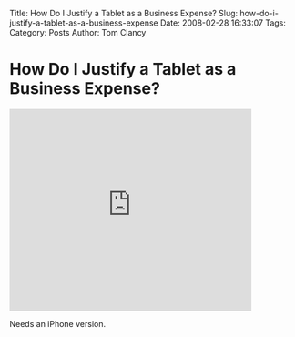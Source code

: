 Title: How Do I Justify a Tablet as a Business Expense?
Slug: how-do-i-justify-a-tablet-as-a-business-expense
Date: 2008-02-28 16:33:07
Tags: 
Category: Posts
Author: Tom Clancy

# How Do I Justify a Tablet as a Business Expense?

<object width="425" height="355"><param name="movie" value="http://www.youtube.com/v/QsTqspnvAaI"></param><param name="wmode" value="transparent"></param><embed src="http://www.youtube.com/v/QsTqspnvAaI" type="application/x-shockwave-flash" wmode="transparent" width="425" height="355"></embed></object>

Needs an iPhone version.
